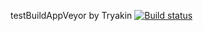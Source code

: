testBuildAppVeyor by Tryakin 
[![Build status](https://ci.appveyor.com/api/projects/status/ld8y8fr3usmn1fc9?svg=true)](https://ci.appveyor.com/project/trpowerr/testbuildappveyor)
